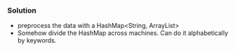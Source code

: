### Solution

- preprocess the data with a HashMap<String, ArrayList<Document>>
- Somehow divide the HashMap across machines. Can do it alphabetically by keywords.
